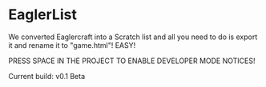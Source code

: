 # EaglerList
We converted Eaglercraft into a Scratch list and all you need to do is export it and rename it to "game.html"!
EASY!

PRESS SPACE IN THE PROJECT TO ENABLE DEVELOPER MODE NOTICES!

Current build: v0.1 Beta
